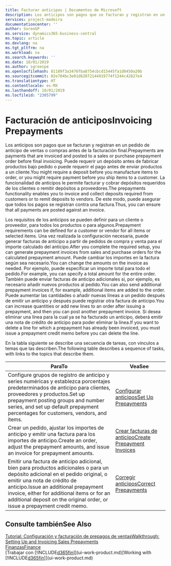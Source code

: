 ```yaml
---
title: Facturar anticipos | Documentos de Microsoft
description: Los anticipos son pagos que se facturan y registran en un pedido de anticipo de ventas o compras antes de la facturación final. Puede requerir un depósito antes de fabricar productos bajo pedido o puede requerir el pago antes de enviar productos a un cliente. La funcionalidad de anticipos le permite facturar y cobrar depósitos requeridos de los clientes o remitir depósitos a proveedores. De este modo, puede asegurar que todos los pagos se registran contra una factura.
services: project-madeira
documentationcenter: ''
author: SorenGP
ms.service: dynamics365-business-central
ms.topic: article
ms.devlang: na
ms.tgt_pltfrm: na
ms.workload: na
ms.search.keywords: ''
ms.date: 10/01/2019
ms.author: sgroespe
ms.openlocfilehash: 81189f3a3476fba8754cbcd15445fa1d8450a20b
ms.sourcegitcommit: 02e704bc3e01d62072144919774f1244c42827e4
ms.translationtype: HT
ms.contentlocale: es-MX
ms.lasthandoff: 10/01/2019
ms.locfileid: "2305799"
---
```

# <a name="invoicing-prepayments"></a><span data-ttu-id="84a7a-106">Facturación de anticipos</span><span class="sxs-lookup"><span data-stu-id="84a7a-106">Invoicing Prepayments</span></span>
<span data-ttu-id="84a7a-107">Los anticipos son pagos que se facturan y registran en un pedido de anticipo de ventas o compras antes de la facturación final.</span><span class="sxs-lookup"><span data-stu-id="84a7a-107">Prepayments are payments that are invoiced and posted to a sales or purchase prepayment order before final invoicing.</span></span> <span data-ttu-id="84a7a-108">Puede requerir un depósito antes de fabricar productos bajo pedido o puede requerir el pago antes de enviar productos a un cliente.</span><span class="sxs-lookup"><span data-stu-id="84a7a-108">You might require a deposit before you manufacture items to order, or you might require payment before you ship items to a customer.</span></span> <span data-ttu-id="84a7a-109">La funcionalidad de anticipos le permite facturar y cobrar depósitos requeridos de los clientes o remitir depósitos a proveedores.</span><span class="sxs-lookup"><span data-stu-id="84a7a-109">The prepayments functionality enables you to invoice and collect deposits required from customers or to remit deposits to vendors.</span></span> <span data-ttu-id="84a7a-110">De este modo, puede asegurar que todos los pagos se registran contra una factura.</span><span class="sxs-lookup"><span data-stu-id="84a7a-110">Thus, you can ensure that all payments are posted against an invoice.</span></span>  

 <span data-ttu-id="84a7a-111">Los requisitos de los anticipos se pueden definir para un cliente o proveedor, para todos los productos o para algunos.</span><span class="sxs-lookup"><span data-stu-id="84a7a-111">Prepayment requirements can be defined for a customer or vendor for all items or selected items.</span></span> <span data-ttu-id="84a7a-112">Una vez realizada la configuración necesaria, puede generar facturas de anticipo a partir de pedidos de compra y venta para el importe calculado del anticipo.</span><span class="sxs-lookup"><span data-stu-id="84a7a-112">After you complete the required setup, you can generate prepayment invoices from sales and purchase orders for the calculated prepayment amount.</span></span> <span data-ttu-id="84a7a-113">Puede cambiar los importes en la factura según sea necesario.</span><span class="sxs-lookup"><span data-stu-id="84a7a-113">You can change the amounts on the invoice as needed.</span></span> <span data-ttu-id="84a7a-114">Por ejemplo, puede especificar un importe total para todo el pedido.</span><span class="sxs-lookup"><span data-stu-id="84a7a-114">For example, you can specify a total amount for the entire order.</span></span> <span data-ttu-id="84a7a-115">También puede enviar facturas de anticipo adicionales si, por ejemplo, es necesario añadir nuevos productos al pedido.</span><span class="sxs-lookup"><span data-stu-id="84a7a-115">You can also send additional prepayment invoices if, for example, additional items are added to the order.</span></span> <span data-ttu-id="84a7a-116">Puede aumentar las cantidades o añadir nuevas líneas a un pedido después de emitir un anticipo y después puede registrar otra factura de anticipo.</span><span class="sxs-lookup"><span data-stu-id="84a7a-116">You can increase quantities or add new lines to an order after issuing a prepayment, and then you can post another prepayment invoice.</span></span> <span data-ttu-id="84a7a-117">Si desea eliminar una línea para la cual ya se ha facturado un anticipo, deberá emitir una nota de crédito de anticipo para poder eliminar la línea.</span><span class="sxs-lookup"><span data-stu-id="84a7a-117">If you want to delete a line for which a prepayment has already been invoiced, you must issue a prepayment credit memo before you can delete the line.</span></span>  

 <span data-ttu-id="84a7a-118">En la tabla siguiente se describe una secuencia de tareas, con vínculos a temas que las describen.</span><span class="sxs-lookup"><span data-stu-id="84a7a-118">The following table describes a sequence of tasks, with links to the topics that describe them.</span></span>

|<span data-ttu-id="84a7a-119">**Para**</span><span class="sxs-lookup"><span data-stu-id="84a7a-119">**To**</span></span>|<span data-ttu-id="84a7a-120">**Vea**</span><span class="sxs-lookup"><span data-stu-id="84a7a-120">**See**</span></span>|  
|------------|-------------|  
|<span data-ttu-id="84a7a-121">Configure grupos de registro de anticipo y series numéricas y establezca porcentajes predeterminados de anticipo para clientes, proveedores y productos.</span><span class="sxs-lookup"><span data-stu-id="84a7a-121">Set up prepayment posting groups and number series, and set up default prepayment percentages for customers, vendors, and items.</span></span>|[<span data-ttu-id="84a7a-122">Configurar anticipos</span><span class="sxs-lookup"><span data-stu-id="84a7a-122">Set Up Prepayments</span></span>](finance-set-up-prepayments.md)|
|<span data-ttu-id="84a7a-123">Crear un pedido, ajustar los importes de anticipo y emitir una factura para los importes de anticipo.</span><span class="sxs-lookup"><span data-stu-id="84a7a-123">Create an order, adjust the prepayment amounts, and issue an invoice for prepayment amounts.</span></span>|[<span data-ttu-id="84a7a-124">Crear facturas de anticipo</span><span class="sxs-lookup"><span data-stu-id="84a7a-124">Create Prepayment Invoices</span></span>](finance-how-to-create-prepayment-invoices.md)|  
|<span data-ttu-id="84a7a-125">Emitir una factura de anticipo adicional, bien para productos adicionales o para un depósito adicional en el pedido original, o emitir una nota de crédito de anticipo.</span><span class="sxs-lookup"><span data-stu-id="84a7a-125">Issue an additional prepayment invoice, either for additional items or for an additional deposit on the original order, or issue a prepayment credit memo.</span></span>|[<span data-ttu-id="84a7a-126">Corregir anticipos</span><span class="sxs-lookup"><span data-stu-id="84a7a-126">Correct Prepayments</span></span>](finance-how-to-correct-prepayments.md)|  

## <a name="see-also"></a><span data-ttu-id="84a7a-127">Consulte también</span><span class="sxs-lookup"><span data-stu-id="84a7a-127">See Also</span></span>  
[<span data-ttu-id="84a7a-128">Tutorial: Configuración y facturación de prepagos de ventas</span><span class="sxs-lookup"><span data-stu-id="84a7a-128">Walkthrough: Setting Up and Invoicing Sales Prepayments</span></span>](walkthrough-setting-up-and-invoicing-sales-prepayments.md)  
[<span data-ttu-id="84a7a-129">Finanzas</span><span class="sxs-lookup"><span data-stu-id="84a7a-129">Finance</span></span>](finance.md)  
<span data-ttu-id="84a7a-130">[Trabajar con [!INCLUDE[d365fin](includes/d365fin_md.md)]](ui-work-product.md)</span><span class="sxs-lookup"><span data-stu-id="84a7a-130">[Working with [!INCLUDE[d365fin](includes/d365fin_md.md)]](ui-work-product.md)</span></span>
